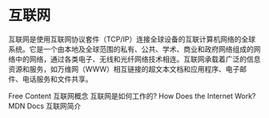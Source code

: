 # 互联网

互联网是使用互联网协议套件（TCP/IP）连接全球设备的互联计算机网络的全球系统。它是一个由本地及全球范围的私有、公共、学术、商业和政府网络组成的网络中的网络，通过各类电子、无线和光纤网络技术相连。互联网承载着广泛的信息资源和服务，如万维网（WWW）相互链接的超文本文档和应用程序、电子邮件、电话服务和文件共享。

<ResourceGroupTitle>Free Content</ResourceGroupTitle>
<BadgeLink colorScheme='yellow' badgeText='Read' href='https://zh.m.wikipedia.org/zh-hans/%E4%BA%92%E8%81%94%E7%BD%91'>互联网概念</BadgeLink>
<BadgeLink colorScheme='yellow' badgeText='Read' href='https://developer.mozilla.org/zh-CN/docs/Learn/Common_questions/How_does_the_Internet_work'>互联网是如何工作的?</BadgeLink>
<BadgeLink colorScheme='yellow' badgeText='Read' href='http://web.stanford.edu/class/msande91si/www-spr04/readings/week1/InternetWhitepaper.htm'>How Does the Internet Work? MDN Docs</BadgeLink>
<BadgeLink colorScheme='yellow' badgeText='Read' href='/guides/what-is-internet'>互联网简介</BadgeLink>